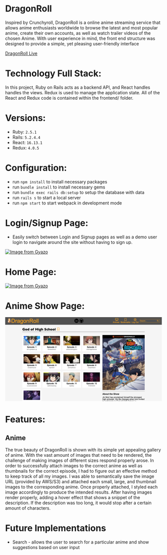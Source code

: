 # DragonRoll

Inspired by Crunchyroll, DragonRoll is a online anime streaming service that allows anime enthusiasts worldwide to browse the latest and most popular anime, create their own accounts, as well as watch trailer videos of the chosen Anime. With user experience in mind, the front end structure was designed to provide a simple, yet pleasing user-friendly interface 

[DragonRoll Live](https://dragonroll-1.herokuapp.com/#/)

# Technology Full Stack:

In this project, Ruby on Rails acts as a backend API, and React handles handles the views. Redux is used to manage the application state. All of the React and Redux code is contained within the frontend/ folder.

# Versions:

* Ruby: `2.5.1`
* Rails: `5.2.4.4`
* React: `16.13.1`
* Redux: `4.0.5`

# Configuration:

* run `npm install` to install necessary packages
* run `bundle install` to install necessary gems
* run `bundle exec rails db:setup` to setup the database with data
* run `rails s` to start a local server
* run `npm start` to start webpack in development mode

# Login/Signup Page:

* Easily switch between Login and Signup pages as well as a demo user login to navigate around the site without having to sign up.

[![Image from Gyazo](https://i.gyazo.com/ca5d1aa13720d670024e7a2f5d08911a.gif)](https://gyazo.com/ca5d1aa13720d670024e7a2f5d08911a)

#  Home Page:

[![Image from Gyazo](https://i.gyazo.com/89d08cdcc75c4d7336e34fec46c2a430.gif)](https://gyazo.com/89d08cdcc75c4d7336e34fec46c2a430)

# Anime Show Page:

![AnimeShow](https://github.com/cjbreezey/DragonRoll/blob/main/app/assets/images/AnimeShowPage.png)

# Features:

## Anime

The true beauty of DragonRoll is shown with its simple yet appealing gallery of anime. With the vast amount of images that need to be rendered, the challenge of making images of different sizes respond properly arose. In order to successfully attach images to the correct anime as well as thumbnails for the correct episode, I had to figure out an effective method to keep track of all my images. I was able to semantically save the image URL (provided by AWS/S3) and attached each small, large, and thumbnail images to the corresponding anime. Once properly attached, I styled each image accordingly to produce the intended results. After having images render properly, adding a hover effect that shows a snippet of the description. If the description was too long, it would stop after a certain amount of characters.



# Future Implementations

* Search - allows the user to search for a particular anime and show suggestions based on user input
